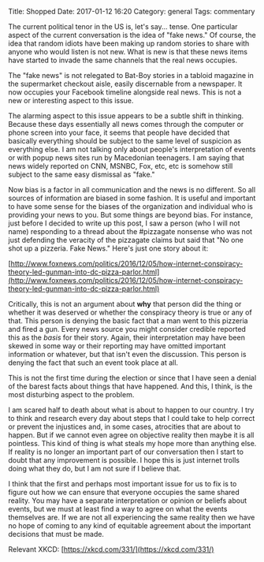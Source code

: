 Title: Shopped
Date: 2017-01-12 16:20
Category: general
Tags: commentary

The current political tenor in the US is, let's say... tense.  One particular
aspect of the current conversation is the idea of "fake news."  Of course, the
idea that random idiots have been making up random stories to share with
anyone who would listen is not new.  What is new is that these news items have
started to invade the same channels that the real news occupies.  

The "fake news" is not relegated to Bat-Boy stories in a tabloid magazine in
the supermarket checkout aisle, easily discernable from a newspaper.  It now
occupies your Facebook timeline alongside real news.  This is not a new
or interesting aspect to this issue.

The alarming aspect to this issue appears to be a subtle shift in thinking.
Because these days essentially all news comes through the computer or phone
screen into your face, it seems that people have decided that basically
everything should be subject to the same level of suspicion as everything else.
I am not talking only about people's interpretation of events or with popup
news sites run by Macedonian teenagers.  I am saying that news widely reported
on CNN, MSNBC, Fox, etc, etc is somehow still subject to the same easy
dismissal as "fake."  

Now bias is a factor in all communication and the news is no different.  So all
sources of information are biased in some fashion.  It is useful and important
to have some sense for the biases of the organization and individual who is
providing your news to you.  But some things are beyond bias.  For instance,
just before I decided to write up this post, I saw a person (who I will not
name) responding to a thread about the #pizzagate nonsense who was not just
defending the veracity of the pizzagate claims but said that "No one shot up a
pizzeria.  Fake News."  Here's just one story about it:

[http://www.foxnews.com/politics/2016/12/05/how-internet-conspiracy-theory-led-gunman-into-dc-pizza-parlor.html](http://www.foxnews.com/politics/2016/12/05/how-internet-conspiracy-theory-led-gunman-into-dc-pizza-parlor.html)

Critically, this is not an argument about **why** that person did the thing or
whether it was deserved or whether the conspiracy theory is true or any of
that.  This person is denying the basic fact that a man went to this pizzeria
and fired a gun.  Every news source you might consider credible reported this
as the *basis* for their story.  Again, their interpretation may have been skewed
in some way or their reporting may have omitted important information or
whatever, but that isn't even the discussion.  This person is denying the fact
that such an event took place at all.

This is not the first time during the election or since that I have seen a
denial of the barest facts about things that have happened.  And this, I think,
is the most disturbing aspect to the problem.

I am scared half to death about what is about to happen to our country.  I try
to think and research every day about steps that I could take to help correct
or prevent the injustices and, in some cases, atrocities that are about to
happen.  But if we cannot even agree on objective reality then maybe it is all
pointless.  This kind of thing is what steals my hope more than anything else.
If reality is no longer an important part of our conversation then I start to
doubt that any improvement is possible.  I hope this is just internet trolls
doing what they do, but I am not sure if I believe that.

I think that the first and perhaps most important issue for us to fix is to
figure out how we can ensure that everyone occupies the same shared reality.
You may have a separate interpretation or opinion or beliefs about events, but
we must at least find a way to agree on what the events themselves are.  If we
are not all experiencing the same reality then we have no hope of coming to any
kind of equitable agreement about the important decisions that must be made.

Relevant XKCD: [https://xkcd.com/331/](https://xkcd.com/331/)
